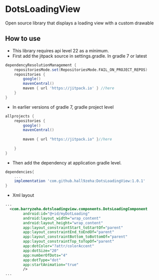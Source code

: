 # DotsLoadingView
Open source library that displays a loading view with a custom drawable

## How to use
* This library requires api level 22 as a minimum.
* First add the jitpack source in settings.gradle. In gradle 7 or latest
```gradle
dependencyResolutionManagement {
    repositoriesMode.set(RepositoriesMode.FAIL_ON_PROJECT_REPOS)
    repositories {
        google()
        mavenCentral()
        maven { url 'https://jitpack.io' } //here
    }
}
```
* In earlier versions of gradle 7, gradle project level
```gradle
allprojects {
    repositories {
        google()
        mavenCentral()
              
        maven { url "https://jitpack.io" }//here
        
    }
}
```

* Then add the dependency at application gradle level.
 
```gradle
dependencies{
    ...
    implementation 'com.github.hall9zeha:DotsLoadingView:1.0.1'
}
```
* Xml layout
```xml
...
  <com.barryzeha.dotsloadingview.components.DotsLoadingComponent
        android:id="@+id/myDotLoading"
        android:layout_width="wrap_content"
        android:layout_height="wrap_content"
        app:layout_constraintStart_toStartOf="parent"
        app:layout_constraintEnd_toEndOf="parent"
        app:layout_constraintBottom_toBottomOf="parent"
        app:layout_constraintTop_toTopOf="parent"
        app:dotColor="?attr/colorAccent"
        app:dotSize="20"
        app:numberOfDots="4"
        app:dotType="dot"
        app:startAnimation="true"
        />
...
```
